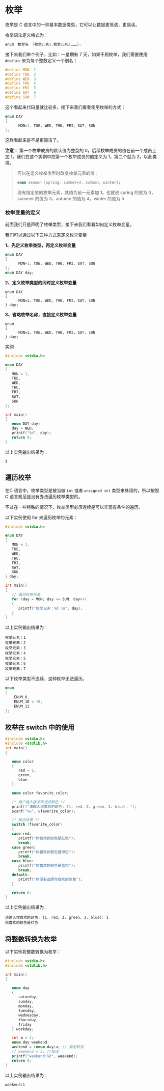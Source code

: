 # 枚举

枚举是 C 语言中的一种基本数据类型，它可以让数据更简洁，更易读。

枚举语法定义格式为：

```c
enum　枚举名　{枚举元素1,枚举元素2,……};
```

接下来我们举个例子，比如：一星期有 7 天，如果不用枚举，我们需要使用 `#define` 来为每个整数定义一个别名：

```c
#define MON  1
#define TUE  2
#define WED  3
#define THU  4
#define FRI  5
#define SAT  6
#define SUN  7
```
这个看起来代码量就比较多，接下来我们看看使用枚举的方式：

```c
enum DAY
{
      MON=1, TUE, WED, THU, FRI, SAT, SUN
};
```

这样看起来是不是更简洁了。

**注意：** 第一个枚举成员的默认值为整型的 0，后续枚举成员的值在前一个成员上加 1。我们在这个实例中把第一个枚举成员的值定义为 1，第二个就为 2，以此类推。

> 可以在定义枚举类型时改变枚举元素的值：
>
> ```c
> enum season {spring, summer=3, autumn, winter};
> ```
>
> 没有指定值的枚举元素，其值为前一元素加 1。也就说 spring 的值为 0，summer 的值为 3，autumn 的值为 4，winter 的值为 5

### 枚举变量的定义

前面我们只是声明了枚举类型，接下来我们看看如何定义枚举变量。

我们可以通过以下三种方式来定义枚举变量

**1、先定义枚举类型，再定义枚举变量**

```c
enum DAY
{
      MON=1, TUE, WED, THU, FRI, SAT, SUN
};
enum DAY day;
```

**2、定义枚举类型的同时定义枚举变量**

```
enum DAY
{
      MON=1, TUE, WED, THU, FRI, SAT, SUN
} day;
```

**3、省略枚举名称，直接定义枚举变量**

```
enum
{
      MON=1, TUE, WED, THU, FRI, SAT, SUN
} day;
```

实例

```c
#include <stdio.h>

enum DAY
{
   MON = 1,
   TUE,
   WED,
   THU,
   FRI,
   SAT,
   SUN
};

int main()
{
   enum DAY day;
   day = WED;
   printf("%d", day);
   return 0;
}
```

以上实例输出结果为：

```text
3
```

## 遍历枚举

在C 语言中，枚举类型是被当做 `int` 或者 `unsigned int` 类型来处理的，所以按照 C 语言规范是没有办法遍历枚举类型的。

不过在一些特殊的情况下，枚举类型必须连续是可以实现有条件的遍历。

以下实例使用 for 来遍历枚举的元素：

```c
#include <stdio.h>

enum DAY
{
   MON = 1,
   TUE,
   WED,
   THU,
   FRI,
   SAT,
   SUN
} day;

int main()
{
   // 遍历枚举元素
   for (day = MON; day <= SUN; day++)
   {
      printf("枚举元素：%d \n", day);
   }
}
```

以上实例输出结果为：

```text
枚举元素：1 
枚举元素：2 
枚举元素：3 
枚举元素：4 
枚举元素：5 
枚举元素：6 
枚举元素：7
```

以下枚举类型不连续，这种枚举无法遍历。

```c
enum
{
    ENUM_0,
    ENUM_10 = 10,
    ENUM_11
};
```

## 枚举在 switch 中的使用

```c
#include <stdio.h>
#include <stdlib.h>
int main()
{

   enum color
   {
      red = 1,
      green,
      blue
   };

   enum color favorite_color;

   /* 用户输入数字来选择颜色 */
   printf("请输入你喜欢的颜色: (1. red, 2. green, 3. blue): ");
   scanf("%u", &favorite_color);

   /* 输出结果 */
   switch (favorite_color)
   {
   case red:
      printf("你喜欢的颜色是红色");
      break;
   case green:
      printf("你喜欢的颜色是绿色");
      break;
   case blue:
      printf("你喜欢的颜色是蓝色");
      break;
   default:
      printf("你没有选择你喜欢的颜色");
   }

   return 0;
}
```
以上实例输出结果为：

```text
请输入你喜欢的颜色: (1. red, 2. green, 3. blue): 1
你喜欢的颜色是红色
```

## 将整数转换为枚举

以下实例将整数转换为枚举：

```c
#include <stdio.h>
#include <stdlib.h>

int main()
{

   enum day
   {
      saturday,
      sunday,
      monday,
      tuesday,
      wednesday,
      thursday,
      friday
   } workday;

   int a = 1;
   enum day weekend;
   weekend = (enum day)a; // 类型转换
   // weekend = a; //错误
   printf("weekend:%d", weekend);
   return 0;
}
```
以上实例输出结果为：

```text
weekend:1
```